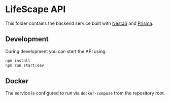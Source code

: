 # LifeScape API

This folder contains the backend service built with [NestJS](https://nestjs.io/) and [Prisma](https://www.prisma.io/).

## Development

During development you can start the API using:

```bash
npm install
npm run start:dev
```

## Docker

The service is configured to run via `docker-compose` from the repository root.

